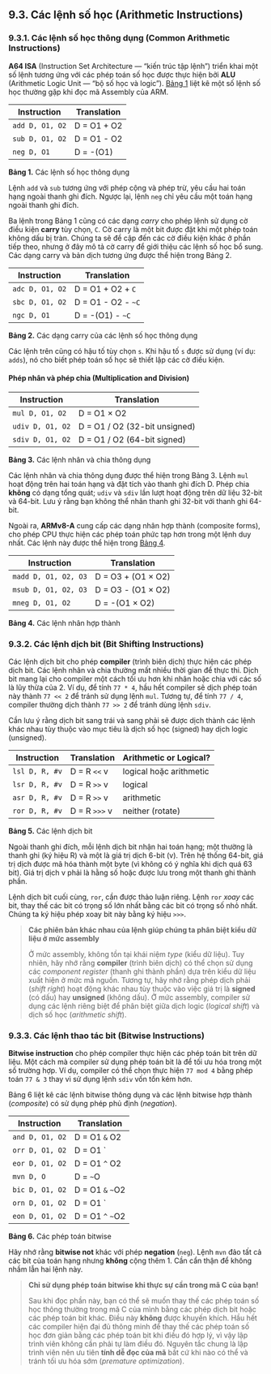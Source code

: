 ## 9.3. Các lệnh số học (Arithmetic Instructions) 

### 9.3.1. Các lệnh số học thông dụng (Common Arithmetic Instructions) 

**A64 ISA** (Instruction Set Architecture — “kiến trúc tập lệnh”) triển khai một số lệnh tương ứng với các phép toán số học được thực hiện bởi **ALU** (Arithmetic Logic Unit — “bộ số học và logic”). [Bảng 1](#OtherArithmetica64) liệt kê một số lệnh số học thường gặp khi đọc mã Assembly của ARM.

| Instruction | Translation |
| --- | --- |
| `add D, O1, O2` | D = O1 + O2 |
| `sub D, O1, O2` | D = O1 - O2 |
| `neg D, O1` | D = -(O1) |

**Bảng 1.** Các lệnh số học thông dụng

Lệnh `add` và `sub` tương ứng với phép cộng và phép trừ, yêu cầu hai toán hạng ngoài thanh ghi đích. Ngược lại, lệnh `neg` chỉ yêu cầu một toán hạng ngoài thanh ghi đích.

Ba lệnh trong Bảng 1 cũng có các dạng *carry* cho phép lệnh sử dụng cờ điều kiện **carry** tùy chọn, `C`. Cờ carry là một bit được đặt khi một phép toán không dấu bị tràn. Chúng ta sẽ đề cập đến các cờ điều kiện khác ở phần tiếp theo, nhưng ở đây mô tả cờ carry để giới thiệu các lệnh số học bổ sung. Các dạng carry và bản dịch tương ứng được thể hiện trong Bảng 2.

| Instruction | Translation |
| --- | --- |
| `adc D, O1, O2` | D = O1 + O2 + `C` |
| `sbc D, O1, O2` | D = O1 - O2 - `~C` |
| `ngc D, O1` | D = -(O1) - `~C` |

**Bảng 2.** Các dạng carry của các lệnh số học thông dụng

Các lệnh trên cũng có hậu tố tùy chọn `s`. Khi hậu tố `s` được sử dụng (ví dụ: `adds`), nó cho biết phép toán số học sẽ thiết lập các cờ điều kiện.

#### Phép nhân và phép chia (Multiplication and Division) 

| Instruction | Translation |
| --- | --- |
| `mul D, O1, O2` | D = O1 × O2 |
| `udiv D, O1, O2` | D = O1 / O2 (32-bit unsigned) |
| `sdiv D, O1, O2` | D = O1 / O2 (64-bit signed) |

**Bảng 3.** Các lệnh nhân và chia thông dụng

Các lệnh nhân và chia thông dụng được thể hiện trong Bảng 3. Lệnh `mul` hoạt động trên hai toán hạng và đặt tích vào thanh ghi đích D. Phép chia **không** có dạng tổng quát; `udiv` và `sdiv` lần lượt hoạt động trên dữ liệu 32-bit và 64-bit. Lưu ý rằng bạn không thể nhân thanh ghi 32-bit với thanh ghi 64-bit.

Ngoài ra, **ARMv8-A** cung cấp các dạng nhân hợp thành (composite forms), cho phép CPU thực hiện các phép toán phức tạp hơn trong một lệnh duy nhất. Các lệnh này được thể hiện trong [Bảng 4](#CompositeMultiply).

| Instruction | Translation |
| --- | --- |
| `madd D, O1, O2, O3` | D = O3 + (O1 × O2) |
| `msub D, O1, O2, O3` | D = O3 - (O1 × O2) |
| `mneg D, O1, O2` | D = -(O1 × O2) |

**Bảng 4.** Các lệnh nhân hợp thành

### 9.3.2. Các lệnh dịch bit (Bit Shifting Instructions) 

Các lệnh dịch bit cho phép **compiler** (trình biên dịch) thực hiện các phép dịch bit. Các lệnh nhân và chia thường mất nhiều thời gian để thực thi. Dịch bit mang lại cho compiler một cách tối ưu hơn khi nhân hoặc chia với các số là lũy thừa của 2. Ví dụ, để tính `77 * 4`, hầu hết compiler sẽ dịch phép toán này thành `77 << 2` để tránh sử dụng lệnh `mul`. Tương tự, để tính `77 / 4`, compiler thường dịch thành `77 >> 2` để tránh dùng lệnh `sdiv`.

Cần lưu ý rằng dịch bit sang trái và sang phải sẽ được dịch thành các lệnh khác nhau tùy thuộc vào mục tiêu là dịch số học (signed) hay dịch logic (unsigned).

| Instruction | Translation | Arithmetic or Logical? |
| --- | --- | --- |
| `lsl D, R, #v` | D = R `<<` v | logical hoặc arithmetic |
| `lsr D, R, #v` | D = R `>>` v | logical |
| `asr D, R, #v` | D = R `>>` v | arithmetic |
| `ror D, R, #v` | D = R `>>>` v | neither (rotate) |

**Bảng 5.** Các lệnh dịch bit

Ngoài thanh ghi đích, mỗi lệnh dịch bit nhận hai toán hạng; một thường là thanh ghi (ký hiệu R) và một là giá trị dịch 6-bit (v). Trên hệ thống 64-bit, giá trị dịch được mã hóa thành một byte (vì không có ý nghĩa khi dịch quá 63 bit). Giá trị dịch v phải là hằng số hoặc được lưu trong một thanh ghi thành phần.

Lệnh dịch bit cuối cùng, `ror`, cần được thảo luận riêng. Lệnh `ror` *xoay* các bit, thay thế các bit có trọng số lớn nhất bằng các bit có trọng số nhỏ nhất. Chúng ta ký hiệu phép xoay bit này bằng ký hiệu `>>>`.


> **Các phiên bản khác nhau của lệnh giúp chúng ta phân biệt kiểu dữ liệu ở mức assembly**  
>  
> Ở mức assembly, không tồn tại khái niệm *type* (kiểu dữ liệu). Tuy nhiên, hãy nhớ rằng **compiler** (trình biên dịch) có thể chọn sử dụng các *component register* (thanh ghi thành phần) dựa trên kiểu dữ liệu xuất hiện ở mức mã nguồn. Tương tự, hãy nhớ rằng phép dịch phải (*shift right*) hoạt động khác nhau tùy thuộc vào việc giá trị là **signed** (có dấu) hay **unsigned** (không dấu). Ở mức assembly, compiler sử dụng các lệnh riêng biệt để phân biệt giữa dịch logic (*logical shift*) và dịch số học (*arithmetic shift*).

### 9.3.3. Các lệnh thao tác bit (Bitwise Instructions) 

**Bitwise instruction** cho phép compiler thực hiện các phép toán bit trên dữ liệu. Một cách mà compiler sử dụng phép toán bit là để tối ưu hóa trong một số trường hợp. Ví dụ, compiler có thể chọn thực hiện `77 mod 4` bằng phép toán `77 & 3` thay vì sử dụng lệnh `sdiv` vốn tốn kém hơn.

Bảng 6 liệt kê các lệnh bitwise thông dụng và các lệnh bitwise hợp thành (*composite*) có sử dụng phép phủ định (*negation*).

| Instruction | Translation |
| --- | --- |
| `and D, O1, O2` | D = O1 `&` O2 |
| `orr D, O1, O2` | D = O1 `|` O2 |
| `eor D, O1, O2` | D = O1 `^` O2 |
| `mvn D, O` | D = `~`O |
| `bic D, O1, O2` | D = O1 `&` `~`O2 |
| `orn D, O1, O2` | D = O1 `|` `~`O2 |
| `eon D, O1, O2` | D = O1 `^` `~`O2 |

**Bảng 6.** Các phép toán bitwise

Hãy nhớ rằng **bitwise not** khác với phép **negation** (`neg`). Lệnh `mvn` đảo tất cả các bit của toán hạng nhưng **không** cộng thêm 1. Cần cẩn thận để không nhầm lẫn hai lệnh này.

> **Chỉ sử dụng phép toán bitwise khi thực sự cần trong mã C của bạn!**  
>  
> Sau khi đọc phần này, bạn có thể sẽ muốn thay thế các phép toán số học thông thường trong mã C của mình bằng các phép dịch bit hoặc các phép toán bit khác. Điều này **không** được khuyến khích. Hầu hết các compiler hiện đại đủ thông minh để thay thế các phép toán số học đơn giản bằng các phép toán bit khi điều đó hợp lý, vì vậy lập trình viên không cần phải tự làm điều đó. Nguyên tắc chung là lập trình viên nên ưu tiên **tính dễ đọc của mã** bất cứ khi nào có thể và tránh tối ưu hóa sớm (*premature optimization*).
